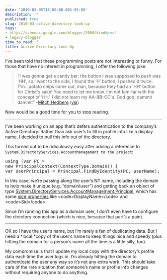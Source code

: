 ```yaml
---
date: '2010-03-05T18:08:00.001-05:00'
description: ''
published: true
slug: 2010-03-active-directory-look-up
tags:
- http://schemas.google.com/blogger/2008/kind#post
- legacy-blogger
time_to_read: 5
title: Active Directory Look-Up
---
```



I’ve been told that these programming posts are not interesting or funny. For those that have no interest in programming, I offer the following joke:
<blockquote> 

“I was gonna get a candy bar; the button I was supposed to push was ‘HH’, so I went to the side, I found the ‘H’ button, I pushed it twice. F’in...potato chips came out, man, because they had an ‘HH’ button for Christ's sake! You need to let me know. I'm not familiar with the concept of ‘HH’. I did not learn my AA-BB-CC's. God god, dammit dammit” –[Mitch Hedberg](http://www.mitchhedberg.net/) ([via](http://en.wikiquote.org/wiki/Mitch_Hedberg))
</blockquote>

Now would be a good time for you to stop reading.  <hr />

I’ve been working on an app that’s defers authentication to the company’s Active Directory. Rather than ask user’s to fill in profile info like a display name, I decided to pull this info out of the directory.

This turned out to be ridiculously easy after adding a reference to <code>System.DirectoryServices.AccountManagement to the project</code>:  <pre class="csharpcode"><span class="kwrd">using</span> (var PC = <span class="kwrd">new</span> PrincipalContext(ContextType.Domain))
{
    var UserPrincipal = Principal.FindByIdentity(PC, userName);
}</pre>


In this case, we’re passing along the user’s NT name, including the domain to help make it unique (e.g. “domain\user”) and getting back an object of type [System.DirectoryServices.AccountManagement.Principal](http://msdn.microsoft.com/en-us/library/system.directoryservices.accountmanagement.principal(v=VS.90).aspx), which has some [nice properties](http://msdn.microsoft.com/en-us/library/system.directoryservices.accountmanagement.principal_members(v=VS.90).aspx) like <code>DisplayName</code> and <code>Sid</code>.


Since I’m running this app as a domain user, I don’t even have to configure the directory connection (which is nice, because that part’s a pain).

<hr />


OK so I have the user’s name, but I’m rarely a fan of duplicating data. But I need a *local *copy of the user’s name to keep things nice and speedy (plus hitting the domain for a person’s name all the time is a little silly, too). 


My compromise is that I update my local copy with the directory’s profile data each time the user logs in. I’m already hitting the domain to authenticate the user any way so it’s not any extra work. This should take care of the rare situation that someone’s name or profile info changes without requiring anyone to do anything.